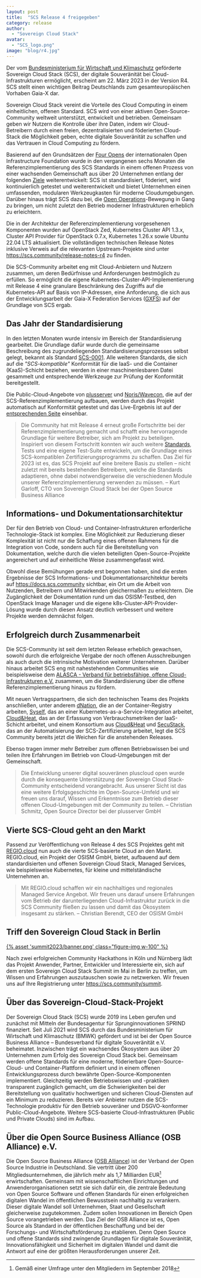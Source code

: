 ```yaml
---
layout: post
title:  "SCS Release 4 freigegeben"
category: release
author:
  - "Sovereign Cloud Stack"
avatar:
  - "SCS_logo.png"
image: "blog/r4.jpg"
---
```

Der vom [Bundesministerium für Wirtschaft und Klimaschutz](https://bmwk.de) geförderte Sovereign Cloud Stack (SCS), der digitale Souveränität bei Cloud-Infrastrukturen ermöglicht, erscheint am 22. März 2023 in der Version R4. SCS stellt einen wichtigen Beitrag Deutschlands zum gesamteuropäischen Vorhaben Gaia-X dar.

Sovereign Cloud Stack vereint die Vorteile des Cloud Computing in einem einheitlichen, offenen Standard. SCS wird von einer aktiven Open-Source-Community weltweit unterstützt, entwickelt und betrieben. Gemeinsam geben wir Nutzern die Kontrolle über ihre Daten, indem wir Cloud-Betreibern durch einen freien, dezentralisierten und föderierten Cloud-Stack die Möglichkeit geben, echte digitale Souveränität zu schaffen und das Vertrauen in Cloud Computing zu fördern.

Basierend auf den Grundsätzen der [Four Opens](https://openinfra.dev/four-opens/) der internationalen Open Infrastructure Foundation wurde in den vergangenen sechs Monaten die Referenzimplementierung des SCS Standards in einem offenen Prozess von einer wachsenden Gemeinschaft aus über 20 Unternehmen entlang der folgenden [Ziele](https://scs.community/tech/2022/11/04/outcomes-for-r4/) weiterentwickelt: SCS ist standardisiert, föderiert, wird kontinuierlich getestet und weiterentwickelt und bietet Unternehmen einen umfassenden, modularen Werkzeugkasten für moderne Cloudumgebungen. Darüber hinaus trägt SCS dazu bei, die [Open Operations](https://openoperations.org)-Bewegung in Gang zu bringen, um nicht zuletzt den Betrieb moderner Infrastrukturen erheblich zu erleichtern.

Die in der Architektur der Referenzimplementierung vorgesehenen Komponenten wurden auf OpenStack Zed, Kubernetes Cluster API 1.3.x, Cluster API Provider für OpenStack 0.7.x, Kubernetes 1.26.x sowie Ubuntu 22.04 LTS aktualisiert. Die vollständigen technischen Release Notes inklusive Verweis auf die relevanten Upstream-Projekte sind unter <https://scs.community/release-notes-r4> zu finden.

Die SCS-Community arbeitet eng mit Cloud-Anbietern und Nutzern zusammen, um deren Bedürfnisse und Anforderungen bestmöglich zu erfüllen. So ermöglicht die eigene Kubernetes-Cluster-API-Implementierung mit Release 4 eine granulare Beschränkung des Zugriffs auf die Kubernetes-API auf Basis von IP-Adressen, eine Anforderung, die sich aus der Entwicklungsarbeit der Gaia-X Federation Services ([GXFS](https://gxfs.de/)) auf der Grundlage von SCS ergab.

## Das Jahr der Standardisierung

In den letzten Monaten wurde intensiv im Bereich der Standardisierung gearbeitet. Die Grundlage dafür wurde durch die gemeinsame Beschreibung des zugrundeliegenden Standardisierungsprozesses selbst gelegt, bekannt als Standard [SCS-0001](https://scs.community/scs-0001). Alle weiteren Standards, die sich auf die _"SCS-kompatible"_ Konformität für die IaaS- und die Container (KaaS)-Schicht beziehen, werden in einer maschinenlesbaren Datei gesammelt und entsprechende Werkzeuge zur Prüfung der Konformität bereitgestellt. 

Die Public-Cloud-Angebote von [plusserver](https://www.plusserver.com/) und [Noris/Wavecon](https://wavecon.de/), die auf der SCS-Referenzimplementierung aufbauen, werden durch das Projekt automatisch auf Konformität getestet und das Live-Ergebnis ist auf der [entsprechenden Seite](https://github.com/SovereignCloudStack/standards) einsehbar.

> Die Community hat mit Release 4 erneut große Fortschritte bei der Referenzimplementierung gemacht und schafft eine hervorragende Grundlage für weitere Betreiber, sich am Projekt zu beteiligen. Inspiriert von diesem Fortschritt konnten wir auch weitere [Standards](https://github.com/SovereignCloudStack/standards/), Tests und eine eigene Test-Suite entwickeln, um die Grundlage eines SCS-kompatiblen Zertifizierungsprogramms zu schaffen. Das Ziel für 2023 ist es, das SCS Projekt auf eine breitere Basis zu stellen – nicht zuletzt mit bereits bestehenden Betreibern, welche die Standards adaptieren, ohne dabei notwendigerweise die verschiedenen Module unserer Referenzimplementierung verwenden zu müssen.
> – Kurt Garloff, CTO von Sovereign Cloud Stack bei der Open Source Business Alliance

## Informations- und Dokumentationsarchitektur

Der für den Betrieb von Cloud- und Container-Infrastrukturen erforderliche Technologie-Stack ist komplex. Eine Möglichkeit zur Reduzierung dieser Komplexität ist nicht nur die Schaffung eines offenen Rahmens für die Integration von Code, sondern auch für die Bereitstellung von Dokumentation, welche durch die vielen  beteiligten Open-Source-Projekte angereichert und auf einheitliche Weise zusammengefasst wird.

Obwohl diese Bemühungen gerade erst begonnen haben, sind die ersten Ergebnisse der SCS Informations- und Dokumentationsarchitektur bereits auf <https://docs.scs.community> sichtbar, ein Ort um die Arbeit von Nutzenden, Betreibern und Mitwirkenden gleichermaßen zu erleichtern. Die Zugänglichkeit der Dokumentation rund um das OSISM-Testbed, den OpenStack Image Manager und die eigene k8s-Cluster-API-Provider-Lösung wurde durch diesen Ansatz deutlich verbessert und weitere Projekte werden demnächst folgen.

## Erfolgreich durch Zusammenarbeit

Die SCS-Community ist seit dem letzten Release erheblich gewachsen, sowohl durch die erfolgreiche Vergabe der noch offenen Ausschreibungen als auch durch die intrinsische Motivation weiterer Unternehmen. Darüber hinaus arbeitet SCS eng mit nahestehenden Communities wie beispielsweise dem [ALASCA - Verband für betriebsfähige, offene Cloud-Infrastrukturen e.V.](https://scs.community/2023/01/16/collaboration-of-alasca-and-scs/) zusammen, um die Standardisierung über die offene Referenzimplementierung hinaus zu fördern.

Mit neuen Vertragspartnern, die sich den technischen Teams des Projekts anschließen, unter anderem [dNation](https://dnation.cloud/), die an der Container-Registry arbeiten, [Syself](https://syself.com/), das an einer Kubernetes-as-a-Service-Integration arbeitet, [Cloud&Heat](https://www.cloudandheat.com/), das an der Erfassung von Verbrauchsmetriken der IaaS-Schicht arbeitet, und einem Konsortium aus [Cloud&Heat](https://www.cloudandheat.com/) und [SecuStack](https://www.secustack.com/), das an der Automatisierung der SCS-Zertifizierung arbeitet, legt die SCS Community bereits jetzt die Weichen für die anstehenden Releases.

Ebenso tragen immer mehr Betreiber zum offenen Betriebswissen bei und teilen ihre Erfahrungen im Betrieb von Cloud-Umgebungen mit der Gemeinschaft.

> Die Entwicklung unserer digital souveränen pluscloud open wurde durch die konsequente Unterstützung der Sovereign Cloud Stack-Community entscheidend vorangebracht. Aus unserer Sicht ist das eine weitere Erfolgsgeschichte im Open-Source-Umfeld und wir freuen uns darauf, Wissen und Erkenntnisse zum Betrieb dieser offenen Cloud-Umgebungen mit der Community zu teilen.
> – Christian Schmitz, Open Source Director bei der plusserver GmbH

## Vierte SCS-Cloud geht an den Markt

Passend zur Veröffentlichung von Release 4 des SCS Projektes geht mit [REGIO.cloud](http://regio.digital/) nun auch die vierte SCS-basierte Cloud an den Markt. REGIO.cloud, ein Projekt der OSISM GmbH, bietet, aufbauend auf dem standardisierten und offenen Sovereign Cloud Stack, Managed Services, wie beispielsweise Kubernetes, für kleine und mittelständische Unternehmen an.

> Mit REGIO.cloud schaffen wir ein nachhaltiges und regionales Managed Service Angebot. Wir freuen uns darauf unsere Erfahrungen vom Betrieb der darunterliegenden Cloud-Infrastruktur zurück in die SCS Community fließen zu lassen und damit das Ökosystem insgesamt zu stärken.
> – Christian Berendt, CEO der OSISM GmbH

## Triff den Sovereign Cloud Stack in Berlin

<a href="https://scs.community/summit">
    {% asset 'summit2023/banner.png' class="figure-img w-100" %}
</a>

Nach zwei erfolgreichen Community Hackathons in Köln und Nürnberg lädt das Projekt Anwender, Partner, Entwickler und Interessierte ein, sich auf dem ersten Sovereign Cloud Stack Summit im Mai in Berlin zu treffen, um Wissen und Erfahrungen auszutauschen sowie zu netzwerken. Wir freuen uns auf Ihre Registrierung unter <https://scs.community/summit>.

## Über das Sovereign-Cloud-Stack-Projekt

Der Sovereign Cloud Stack (SCS) wurde 2019 ins Leben gerufen und zunächst mit Mitteln der Bundesagentur für Sprunginnovationen SPRIND finanziert. Seit Juli 2021 wird SCS durch das Bundesministerium für Wirtschaft und Klimaschutz (BMWK) gefördert und ist bei der Open Source Business Alliance – Bundesverband für digitale Souveränität e.V. beheimatet. Inzwischen trägt ein wachsendes Ökosystem aus über 20 Unternehmen zum Erfolg des Sovereign Cloud Stack bei. Gemeinsam werden offene Standards für eine moderne, föderierbare Open-Source-Cloud- und Container-Plattform definiert und in einem offenen Entwicklungsprozess durch bewährte Open-Source-Komponenten implementiert. Gleichzeitig werden Betriebswissen und -praktiken transparent zugänglich gemacht, um die Schwierigkeiten bei der Bereitstellung von qualitativ hochwertigen und sicheren Cloud-Diensten auf ein Minimum zu reduzieren. Bereits vier Anbieter nutzen die SCS-Technologie produktiv für den Betrieb souveräner und DSGVO-konformer Public-Cloud-Angebote. Weitere SCS-basierte Cloud-Infrastrukturen (Public und Private Clouds) sind im Aufbau.

## Über die Open Source Business Alliance (OSB Alliance) e.V.

Die Open Source Business Alliance ([OSB Alliance](https://osb-alliance.com/)) ist der Verband der Open Source Industrie in Deutschland. Sie vertritt über 200 Mitgliedsunternehmen, die jährlich mehr als 1,7 Milliarden EUR[^1] erwirtschaften. Gemeinsam mit wissenschaftlichen Einrichtungen und Anwenderorganisationen setzt sie sich dafür ein, die zentrale Bedeutung von Open Source Software und offenen Standards für einen erfolgreichen digitalen Wandel im öffentlichen Bewusstsein nachhaltig zu verankern. Dieser digitale Wandel soll Unternehmen, Staat und Gesellschaft gleicherweise zugutekommen. Zudem sollen Innovationen im Bereich Open Source vorangetrieben werden. Das Ziel der OSB Alliance ist es, Open Source als Standard in der öffentlichen Beschaffung und bei der Forschungs- und Wirtschaftsförderung zu etablieren. Denn Open Source und offene Standards sind zwingende Grundlagen für digitale Souveränität, Innovationsfähigkeit und Sicherheit im digitalen Wandel und damit die Antwort auf eine der größten Herausforderungen unserer Zeit.

[^1]: Gemäß einer Umfrage unter den Mitgliedern im September 2018
